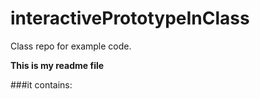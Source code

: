 # interactivePrototypeInClass
Class repo for example code.


**This is my readme file**

###it contains:
